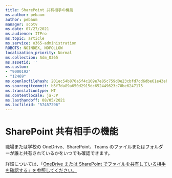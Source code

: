 ```yaml
---
title: SharePoint 共有相手の機能
ms.author: pebaum
author: pebaum
manager: scotv
ms.date: 07/27/2021
ms.audience: ITPro
ms.topic: article
ms.service: o365-administration
ROBOTS: NOINDEX, NOFOLLOW
localization_priority: Normal
ms.collection: Adm_O365
ms.assetid: ''
ms.custom:
- "9000192"
- "12469"
ms.openlocfilehash: 201ec54b870a5f4c169e7e85c759d0e23cbfd7cd6dbe61e43eb0c6b536510e20
ms.sourcegitcommit: b5f7da89a650d2915dc652449623c78be6247175
ms.translationtype: HT
ms.contentlocale: ja-JP
ms.lasthandoff: 08/05/2021
ms.locfileid: "57457296"
---
```

# <a name="sharepoint-shared-with-feature"></a>SharePoint 共有相手の機能

職場または学校の OneDrive、SharePoint、Teams のファイルまたはフォルダーが誰と共有されているかをいつでも確認できます。

詳細については、「[OneDrive または SharePoint でファイルを共有している相手を確認する」を参照してください。](https://support.microsoft.com/office/see-who-a-file-is-shared-with-in-onedrive-or-sharepoint-51bb79a9-b696-410d-a7a7-c320e541272d)